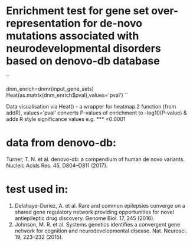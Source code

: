 
# Enrichment test for gene set over-representation for de-novo mutations associated with neurodevelopmental disorders based on denovo-db database

``

dnm_enrich=dnmr(input_gene_sets)
Heat(as.matrix(dnm_enrich$pval),values='pval')
``

Data visualisation via Heat() - a wrapper for heatmap.2 function (from addR), values='pval' converts P-values of enrichment to -log10(P-value) & adds R style significance values e.g. *** <0.0001


# data from denovo-db:
Turner, T. N. et al. denovo-db: a compendium of human de novo variants. Nucleic Acids Res. 45, D804–D811 (2017).

# test used in:
1.  Delahaye-Duriez, A. et al. Rare and common epilepsies converge on a shared gene regulatory network providing opportunities for novel antiepileptic drug discovery. Genome Biol. 17, 245 (2016).
2.  Johnson, M. R. et al. Systems genetics identifies a convergent gene network for cognition and neurodevelopmental disease. Nat. Neurosci. 19, 223–232 (2015).



